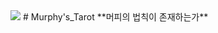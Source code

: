 <img src ="https://img.shields.io/badge/Python-ADD8E6?logo=Python&logoColor=white"/>
# Murphy's_Tarot
**머피의 법칙이 존재하는가**




